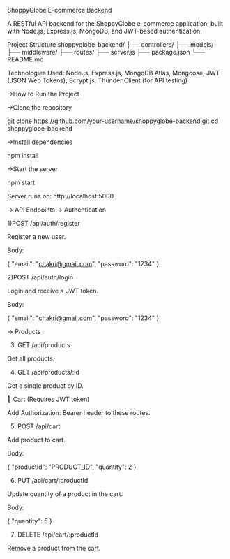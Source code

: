 ShoppyGlobe E-commerce Backend

A RESTful API backend for the ShoppyGlobe e-commerce application, built with Node.js, Express.js, MongoDB, and JWT-based authentication.

Project Structure
shoppyglobe-backend/
├── controllers/
├── models/
├── middleware/
├── routes/
├── server.js
├── package.json
└── README.md

Technologies Used: Node.js, Express.js, MongoDB Atlas, Mongoose, JWT (JSON Web Tokens), Bcrypt.js, Thunder Client (for API testing)

->How to Run the Project

->Clone the repository

git clone https://github.com/your-username/shoppyglobe-backend.git
cd shoppyglobe-backend


->Install dependencies

npm install


->Start the server

npm start


Server runs on: http://localhost:5000

-> API Endpoints
-> Authentication

1)POST /api/auth/register

Register a new user.

Body:

{
  "email": "chakri@gmail.com",
  "password": "1234"
}

2)POST /api/auth/login

Login and receive a JWT token.

Body:

{
  "email": "chakri@gmail.com",
  "password": "1234"
}

-> Products

3) GET /api/products

Get all products.

4) GET /api/products/:id

Get a single product by ID.

🛒 Cart (Requires JWT token)

Add Authorization: Bearer <token> header to these routes.

5) POST /api/cart

Add product to cart.

Body:

{
  "productId": "PRODUCT_ID",
  "quantity": 2
}

6) PUT /api/cart/:productId

Update quantity of a product in the cart.

Body:

{
  "quantity": 5
}

7) DELETE /api/cart/:productId

Remove a product from the cart.